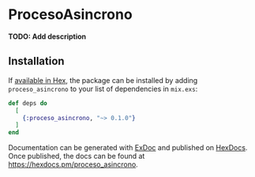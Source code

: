 # ProcesoAsincrono

**TODO: Add description**

## Installation

If [available in Hex](https://hex.pm/docs/publish), the package can be installed
by adding `proceso_asincrono` to your list of dependencies in `mix.exs`:

```elixir
def deps do
  [
    {:proceso_asincrono, "~> 0.1.0"}
  ]
end
```

Documentation can be generated with [ExDoc](https://github.com/elixir-lang/ex_doc)
and published on [HexDocs](https://hexdocs.pm). Once published, the docs can
be found at <https://hexdocs.pm/proceso_asincrono>.

